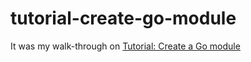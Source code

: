 # tutorial-create-go-module

It was my walk-through on [Tutorial: Create a Go module](https://golang.org/doc/tutorial/create-module)
